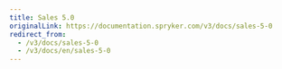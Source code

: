 ```yaml
---
title: Sales 5.0
originalLink: https://documentation.spryker.com/v3/docs/sales-5-0
redirect_from:
  - /v3/docs/sales-5-0
  - /v3/docs/en/sales-5-0
---
```



